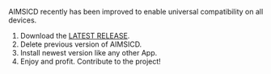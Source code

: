 AIMSICD recently has been improved to enable universal compatibility on all devices.

1. Download the [LATEST RELEASE](https://github.com/SecUpwN/Android-IMSI-Catcher-Detector/releases).
2. Delete previous version of AIMSICD.
3. Install newest version like any other App.
4. Enjoy and profit. Contribute to the project!
